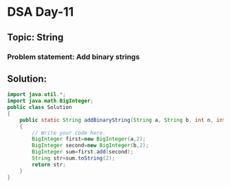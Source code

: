 # DSA Day-11

## Topic: String
### Problem statement: Add binary strings
## Solution:
```java
import java.util.*;
import java.math.BigInteger;
public class Solution 
{
	public static String addBinaryString(String a, String b, int n, int m)
	{
		// Write your code here.
		BigInteger first=new BigInteger(a,2);
		BigInteger second=new BigInteger(b,2);
		BigInteger sum=first.add(second);
		String str=sum.toString(2);
		return str;
	}
}


```
